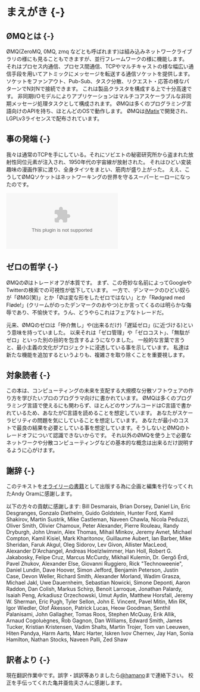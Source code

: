 # まえがき {-}
## ØMQとは {-}
ØMQ(ZeroMQ, 0MQ, zmq などとも呼ばれます)は組み込みネットワークライブラリの様にも見ることもできますが、並行フレームワークの様に機能します。
それはプロセス内通信、プロセス間通信、TCPやマルチキャストの様な幅広い通信手段を用いてアトミックにメッセージを転送する通信ソケットを提供します。
ソケットをファンアウト、Pub-Sub、タスク分散、リクエスト・応答の様なパターンでN対Nで接続できます。
これは製品クラスタを構成する上で十分高速です。
非同期I/Oモデルによりアプリケーションはマルチコアスケーラブルな非同期メッセージ処理タスクとして構成されます。
ØMQは多くのプログラミング言語向けのAPIを持ち、ほとんどのOSで動作します。
ØMQは[iMatix](http://www.imatix.com/)で開発され、LGPLv3ライセンスで配布されています。

## 事の発端 {-}
我々は通常のTCPを手にしている。それにソビエトの秘密研究所から盗まれた放射性同位元素が注入され、1950年代の宇宙線が放射された。
それはひどい変装趣味の漫画作家に渡り、全身タイツをまとい、筋肉が盛り上がった。
ええ、こうしてØMQソケットはネットワーキングの世界を守るスーパーヒーローになったのです。

![恐ろしいアクシデント](images/fig1.eps)

## ゼロの哲学 {-}
ØMQのØはトレードオフが本質です。
まず、この奇妙な名前によってGoogleやTwitterの検索での可視性が低下しています。
一方で、デンマークのひどい奴らが「ØMG(笑)」とか「Øは変な形をしたゼロではない」とか「Rødgrød med Fløde!」(クリームがのったデンマークのおやつ)とか言ってくるのは明らかな侮辱であり、不愉快です。うん、どうやらこれはフェアなトレードだ。

元来、ØMQのゼロは「仲介無し」や(出来るだけ)「遅延ゼロ」(に近づける)という意味を持っていました。
以来それは「ゼロ管理」や「ゼロコスト」、「無駄がゼロ」といった別の目的を包含するようになりました。
一般的な言葉で言うと、最小主義の文化がプロジェクトに浸透している事を示しています。
私達は新たな機能を追加するというよりも、複雑さを取り除くことを重要視します。

## 対象読者 {-}
この本は、コンピューティングの未来を支配する大規模な分散ソフトウェアの作り方を学びたいプロのプログラマ向けに書かれています。
ØMQは多くのプログラミング言語で使えるにも関わらず、ほとんどのサンプルコードはC言語で書かれているため、あなたがC言語を読めることを想定しています。
あなたがスケーラビリティの問題を気にしていることを想定しています。
あなたが最小のコストで最良の結果を必要としている事を想定しています。そうしないとØMQのトレードオフについて認識できないからです。
それ以外のØMQを使う上で必要なネットワークや分散コンピューティングなどの基本的な概念は出来るだけ説明するように心がけます。

## 謝辞 {-}
このテキストを[オライリーの書籍](http://shop.oreilly.com/product/0636920026136.do)として出版する為に企画と編集を行なってくれたAndy Oramに感謝します。

以下の方々の貢献に感謝します:
Bill Desmarais, Brian Dorsey, Daniel Lin, Eric Desgranges, Gonzalo Diethelm, Guido Goldstein, Hunter Ford, Kamil Shakirov, Martin Sustrik, Mike Castleman, Naveen Chawla, Nicola Peduzzi, Oliver Smith, Olivier Chamoux, Peter Alexander, Pierre Rouleau, Randy Dryburgh, John Unwin, Alex Thomas, Mihail Minkov, Jeremy Avnet, Michael Compton, Kamil Kisiel, Mark Kharitonov, Guillaume Aubert, Ian Barber, Mike Sheridan, Faruk Akgul, Oleg Sidorov, Lev Givon, Allister MacLeod, Alexander D'Archangel, Andreas Hoelzlwimmer, Han Holl, Robert G. Jakabosky, Felipe Cruz, Marcus McCurdy, Mikhail Kulemin, Dr. Gergő Érdi, Pavel Zhukov, Alexander Else, Giovanni Ruggiero, Rick "Technoweenie", Daniel Lundin, Dave Hoover, Simon Jefford, Benjamin Peterson, Justin Case, Devon Weller, Richard Smith, Alexander Morland, Wadim Grasza, Michael Jakl, Uwe Dauernheim, Sebastian Nowicki, Simone Deponti, Aaron Raddon, Dan Colish, Markus Schirp, Benoit Larroque, Jonathan Palardy, Isaiah Peng, Arkadiusz Orzechowski, Umut Aydin, Matthew Horsfall, Jeremy W. Sherman, Eric Pugh, Tyler Sellon, John E. Vincent, Pavel Mitin, Min RK, Igor Wiedler, Olof Åkesson, Patrick Lucas, Heow Goodman, Senthil Palanisami, John Gallagher, Tomas Roos, Stephen McQuay, Erik Allik, Arnaud Cogoluègnes, Rob Gagnon, Dan Williams, Edward Smith, James Tucker, Kristian Kristensen, Vadim Shalts, Martin Trojer, Tom van Leeuwen, Hiten Pandya, Harm Aarts, Marc Harter, Iskren Ivov Chernev, Jay Han, Sonia Hamilton, Nathan Stocks, Naveen Palli, Zed Shaw

## 訳者より {-}
現在翻訳作業中です。誤字・誤訳等ありましたら[\@hamano](https://twitter.com/hamano)まで連絡下さい。
校正を手伝ってくれた亀井亜佐夫さんに感謝します。

